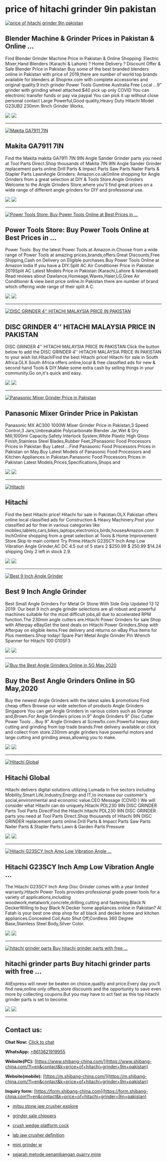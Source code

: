 # price of hitachi grinder 9in pakistan

<a href="https://swt.shibang-china.com/?l=en&img&k=price+of+hitachi+grinder+9in+pakistan" target="_blank">![price of hitachi grinder 9in pakistan](http://static.shibang-china.com/all-800x300/1349.jpg)</a>

## Blender Machine &amp; Grinder Prices in Pakistan &amp; Online …
Find Blender Grinder Machine Price in Pakistan &amp; Online Shopping: Electric Mixer,Hand Blenders (Karachi &amp; Lahore) ? Home Delivery ? Discount Offer &amp; Sale Blender Price in Pakistan Buy some of the best branded blenders online in Pakistan with price of 2019,there are number of world top brands available for blenders at Shoprex.com with complete accessories and original quality.9 inch grinder Power Tools Gumtree Australia Free Local …9” grinder with grinding wheel attached $40 pick up only COVID You can electronic transfer funds or pay via paypal You can pick it up without close personal contact Large Powerful,Good quality,Heavy Duty Hitachi Model G23UB2 230mm 9inch Grinder Works.


<a href="https://whatsapp.shibangsoft.com/WhatsApp.php" target="_blank" title="WhatsApp">![](http://static.shibang-china.com/icon/whatsapp.png)</a> <a href="https://swt.shibang-china.com/?l=en&icon&k=price+of+hitachi+grinder+9in+pakistan" target="_blank">![](http://static.shibang-china.com/icon/chat-en.png)</a>

---

<a href="https://swt.shibang-china.com/?l=en&img&k=price+of+hitachi+grinder+9in+pakistan" target="_blank">![Makita GA7911 7IN](http://static.shibang-china.com/all-800x300/1286.jpg)</a>

## Makita GA7911 7IN
Find the Makita makita GA7911 7IN 9IN Angle Sander Grinder parts you need at Tool Parts Direct.Shop thousands of Makita 7IN 9IN Angle Sander Grinder replacement parts online.Drill Parts &amp; Impact Parts Saw Parts Nailer Parts &amp; Stapler Parts LawnAngle Grinders: Amazon.co.ukOnline shopping for Angle Grinders from a great selection at DIY &amp; Tools Store.Angle Grinders Welcome to the Angle Grinders Store,where you'll find great prices on a wide range of different angle grinders for DIY and professional use.


<a href="https://whatsapp.shibangsoft.com/WhatsApp.php" target="_blank" title="WhatsApp">![](http://static.shibang-china.com/icon/whatsapp.png)</a> <a href="https://swt.shibang-china.com/?l=en&icon&k=price+of+hitachi+grinder+9in+pakistan" target="_blank">![](http://static.shibang-china.com/icon/chat-en.png)</a>

---

<a href="https://swt.shibang-china.com/?l=en&img&k=price+of+hitachi+grinder+9in+pakistan" target="_blank">![Power Tools Store: Buy Power Tools Online at Best Prices in …](http://static.shibang-china.com/all-800x300/264.jpg)</a>

## Power Tools Store: Buy Power Tools Online at Best Prices in …
Power Tools: Buy the latest Power Tools at Amazon.in.Choose from a wide range of Power Tools at amazing prices,brands,offers.Great Discounts,Free Shipping,Cash on Delivery on Eligible purchases.Buy Power Tools Online at Amazon India If you have a DIY.Split AC Air Conditioner Price in Pakistan 2019Split AC Latest Models Price in Pakistan (Karachi,Lahore &amp; Islamabad) Read reviews about Dawlance,Homeage,Waves,Haier,LG,Gree Air Conditioner &amp; view best price online.In Pakistan there are number of brand which offering wide range of their split A C.


<a href="https://whatsapp.shibangsoft.com/WhatsApp.php" target="_blank" title="WhatsApp">![](http://static.shibang-china.com/icon/whatsapp.png)</a> <a href="https://swt.shibang-china.com/?l=en&icon&k=price+of+hitachi+grinder+9in+pakistan" target="_blank">![](http://static.shibang-china.com/icon/chat-en.png)</a>

---

<a href="https://swt.shibang-china.com/?l=en&img&k=price+of+hitachi+grinder+9in+pakistan" target="_blank">![DISC GRINDER 4'' HITACHI MALAYSIA PRICE IN PAKISTAN](http://static.shibang-china.com/all-800x300/1175.jpg)</a>

## DISC GRINDER 4'' HITACHI MALAYSIA PRICE IN PAKISTAN
DISC GRINDER 4'' HITACHI MALAYSIA PRICE IN PAKISTAN Click the button below to add the DISC GRINDER 4'' HITACHI MALAYSIA PRICE IN PAKISTAN to your wish list.HitachiFind the best Hitachi price! Hitachi for sale in South Africa.OLX South Africa offers online,local &amp; free classified ads for new &amp; second hand Tools &amp; DIY.Make some extra cash by selling things in your community.Go on,it's quick and easy.


<a href="https://whatsapp.shibangsoft.com/WhatsApp.php" target="_blank" title="WhatsApp">![](http://static.shibang-china.com/icon/whatsapp.png)</a> <a href="https://swt.shibang-china.com/?l=en&icon&k=price+of+hitachi+grinder+9in+pakistan" target="_blank">![](http://static.shibang-china.com/icon/chat-en.png)</a>

---

<a href="https://swt.shibang-china.com/?l=en&img&k=price+of+hitachi+grinder+9in+pakistan" target="_blank">![Panasonic Mixer Grinder Price in Pakistan](http://static.shibang-china.com/all-800x300/1091.jpg)</a>

## Panasonic Mixer Grinder Price in Pakistan
Panasonic MX AC300 1000W Mixer Grinder Price in Pakistan,3 Speed Control,3 Jars,Unbreakable Polycarbonate Blender Jar,Wet &amp; Dry Mill,1000ml Capacity.Safety Interlock System,White Plastic High Gloss Finish,Stainless Steel Blades,Rubber Feet,2Panasonic Food Processors Prices in Pakistan Buy Latest …Find Panasonic Food Processors Prices in Pakistan on May.Buy Latest Models of Panasonic Food Processors and Kitchen Appliances in Pakistan.Panasonic Food Processors Prices in Pakistan Latest Models,Prices,Specifications,Shops and


<a href="https://whatsapp.shibangsoft.com/WhatsApp.php" target="_blank" title="WhatsApp">![](http://static.shibang-china.com/icon/whatsapp.png)</a> <a href="https://swt.shibang-china.com/?l=en&icon&k=price+of+hitachi+grinder+9in+pakistan" target="_blank">![](http://static.shibang-china.com/icon/chat-en.png)</a>

---

<a href="https://swt.shibang-china.com/?l=en&img&k=price+of+hitachi+grinder+9in+pakistan" target="_blank">![Hitachi](http://static.shibang-china.com/all-800x300/858.jpg)</a>

## Hitachi
Find the best Hitachi price! Hitachi for sale in Pakistan.OLX Pakistan offers online local classified ads for Construction &amp; Heavy Machinery.Post your classified ad for free in various categories like mobiles,tablets,cars,bikes,laptops,electronics,birds,housesAmazon.com: 9 InchOnline shopping from a great selection at Tools &amp; Home Improvement Store.Skip to main content Try Prime.Hitachi G23SCY Inch Amp Low Vibration Angle Grinder,AC DC 4.5 out of 5 stars 2 $250.99 $ 250.99 $14.24 shipping Only 2 left in stock 2.9.


<a href="https://whatsapp.shibangsoft.com/WhatsApp.php" target="_blank" title="WhatsApp">![](http://static.shibang-china.com/icon/whatsapp.png)</a> <a href="https://swt.shibang-china.com/?l=en&icon&k=price+of+hitachi+grinder+9in+pakistan" target="_blank">![](http://static.shibang-china.com/icon/chat-en.png)</a>

---

<a href="https://swt.shibang-china.com/?l=en&img&k=price+of+hitachi+grinder+9in+pakistan" target="_blank">![Best 9 Inch Angle Grinder](http://static.shibang-china.com/all-800x300/1402.jpg)</a>

## Best 9 Inch Angle Grinder
Best Small Angle Grinders For Metal Or Stone With Side Grip Updated 13 12 2019: Our best 9 inch angle grinder selections are all robust and powerful machines suitable for the most difficult jobs,all due to accelerated RPM function.The 230mm angle cutters are.Hitachi Power Grinders for sale Shop with Afterpay eBayGet the best deals on Hitachi Power Grinders.Shop with Afterpay on eligible items.Free delivery and returns on eBay Plus items for Plus members.Shop today! Spare Part Metal Angle Grinder Pin Wrench Spanner for Hitachi 100 G10SF3


<a href="https://whatsapp.shibangsoft.com/WhatsApp.php" target="_blank" title="WhatsApp">![](http://static.shibang-china.com/icon/whatsapp.png)</a> <a href="https://swt.shibang-china.com/?l=en&icon&k=price+of+hitachi+grinder+9in+pakistan" target="_blank">![](http://static.shibang-china.com/icon/chat-en.png)</a>

---

<a href="https://swt.shibang-china.com/?l=en&img&k=price+of+hitachi+grinder+9in+pakistan" target="_blank">![Buy the Best Angle Grinders Online in SG May,2020](http://static.shibang-china.com/all-800x300/824.jpg)</a>

## Buy the Best Angle Grinders Online in SG May,2020
Buy the newest Angle Grinders with the latest sales &amp; promotions Find cheap offers Browse our wide selection of products Angle Grinders Singapore You can get Angle Grinders in various colors such as Orange and,Brown.For Angle Grinders prices in.9&quot; Angle Grinders 9&quot; Disc Cutter Power Tools …Buy 9&quot; Angle Grinders at Screwfix.com.Powerful heavy duty cutting and grinding from top trade brands.Free delivery available or click and collect from store.230mm angle grinders have powerful motors and large cutting and grinding areas,allowing you to make.


<a href="https://whatsapp.shibangsoft.com/WhatsApp.php" target="_blank" title="WhatsApp">![](http://static.shibang-china.com/icon/whatsapp.png)</a> <a href="https://swt.shibang-china.com/?l=en&icon&k=price+of+hitachi+grinder+9in+pakistan" target="_blank">![](http://static.shibang-china.com/icon/chat-en.png)</a>

---

<a href="https://swt.shibang-china.com/?l=en&img&k=price+of+hitachi+grinder+9in+pakistan" target="_blank">![Hitachi Global](http://static.shibang-china.com/all-800x300/524.jpg)</a>

## Hitachi Global
Hitachi delivers digital solutions utilizing Lumada in five sectors including Mobility,Smart Life,Industry,Energy and IT,to increase our customer's social,environmental and economic value.CEO Message (COVID ) We will consider what Hitachi can do uniquely.Hitachi PDL230 9IN DISC GRINDER Parts Tool Parts DirectFind the Hitachi hitachi PDL230 9IN DISC GRINDER parts you need at Tool Parts Direct.Shop thousands of Hitachi 9IN DISC GRINDER replacement parts online.Drill Parts &amp; Impact Parts Saw Parts Nailer Parts &amp; Stapler Parts Lawn &amp; Garden Parts Pressure


<a href="https://whatsapp.shibangsoft.com/WhatsApp.php" target="_blank" title="WhatsApp">![](http://static.shibang-china.com/icon/whatsapp.png)</a> <a href="https://swt.shibang-china.com/?l=en&icon&k=price+of+hitachi+grinder+9in+pakistan" target="_blank">![](http://static.shibang-china.com/icon/chat-en.png)</a>

---

<a href="https://swt.shibang-china.com/?l=en&img&k=price+of+hitachi+grinder+9in+pakistan" target="_blank">![Hitachi G23SCY Inch Amp Low Vibration Angle …](http://static.shibang-china.com/all-800x300/51.jpg)</a>

## Hitachi G23SCY Inch Amp Low Vibration Angle …
The Hitachi G23SCY Inch Amp Disc Grinder comes with a year limited warranty.Hitachi Power Tools provides professional grade power tools for a variety of applications,including woodwork,metalwork,concrete,drilling,cutting and fastening.Black N DeckerWilling to buy Black N Decker home appliances online in Pakistan? Al Fatah is your best one stop shop for all black and decker home and kitchen appliances.Concealed Coil,Auto Shut Off,Cordless 360 Degree Base,Stainless Steel Body,Silver Color.


<a href="https://whatsapp.shibangsoft.com/WhatsApp.php" target="_blank" title="WhatsApp">![](http://static.shibang-china.com/icon/whatsapp.png)</a> <a href="https://swt.shibang-china.com/?l=en&icon&k=price+of+hitachi+grinder+9in+pakistan" target="_blank">![](http://static.shibang-china.com/icon/chat-en.png)</a>

---

<a href="https://swt.shibang-china.com/?l=en&img&k=price+of+hitachi+grinder+9in+pakistan" target="_blank">![hitachi grinder parts Buy hitachi grinder parts with free …](http://static.shibang-china.com/all-800x300/1480.jpg)</a>

## hitachi grinder parts Buy hitachi grinder parts with free …
AliExpress will never be beaten on choice,quality and price.Every day you’ll find new,online only offers,store discounts and the opportunity to save even more by collecting coupons.But you may have to act fast as this top hitachi grinder parts is set to become.

<a href="https://whatsapp.shibangsoft.com/WhatsApp.php" target="_blank" title="WhatsApp">![](http://static.shibang-china.com/icon/whatsapp.png)</a> <a href="https://swt.shibang-china.com/?l=en&icon&k=price+of+hitachi+grinder+9in+pakistan" target="_blank">![](http://static.shibang-china.com/icon/chat-en.png)</a>

---
## Contact us:

**Chat Now:** [Click to chat](https://swt.shibang-china.com?l=en&contact&k=price+of+hitachi+grinder+9in+pakistan)

**WhatsApp:**  [+8613621919955](https://whatsapp.shibangsoft.com/WhatsApp.php)

**Website(PC):** [https://www.shibang-china.com/](https://www.shibang-china.com/?l=en&contact&k=price+of+hitachi+grinder+9in+pakistan)

**Website(mobile):** [https://m.shibang-china.com/](https://m.shibang-china.com/?l=en&contact&k=price+of+hitachi+grinder+9in+pakistan)

**Inquiry form:** [https://form.shibang-china.com](https://form.shibang-china.com?l=en&contact&k=price+of+hitachi+grinder+9in+pakistan)

* [mitsu stone jaw crusher explore](../130/mitsu%20stone%20jaw%20crusher%20explore.md)

* [grinder sale chippers](../131/grinder%20sale%20chippers.md)

* [crush wedge platform cock](../131/crush%20wedge%20platform%20cock.md)

* [lab jaw crusher definition](../136/lab%20jaw%20crusher%20definition.md)

* [mini grinder w](../136/mini%20grinder%20w.md)

* [sejarah metode penambangan quarry mine](../137/sejarah%20metode%20penambangan%20quarry%20mine.md)